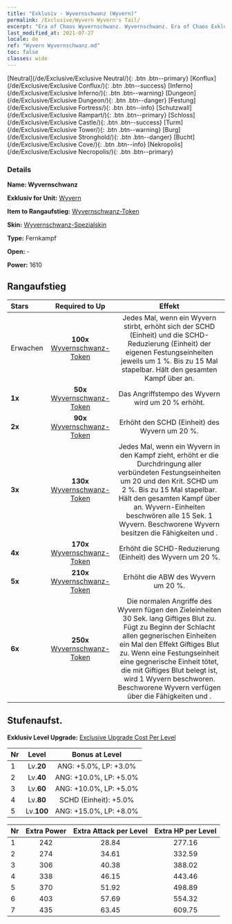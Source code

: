 ```yaml
---
title: "Exklusiv - Wyvernschwanz (Wyvern)"
permalink: /Exclusive/Wyvern Wyvern's Tail/
excerpt: "Era of Chaos Wyvernschwanz. Wyvernschwanz. Era of Chaos Exklusiv Wyvernschwanz. Wyvern Exklusiv."
last_modified_at: 2021-07-27
locale: de
ref: "Wyvern Wyvernschwanz.md"
toc: false
classes: wide
---
```

 [Neutral](/de/Exclusive/Exclusive Neutral/){: .btn .btn--primary} [Konflux](/de/Exclusive/Exclusive Conflux/){: .btn .btn--success} [Inferno](/de/Exclusive/Exclusive Inferno/){: .btn .btn--warning} [Dungeon](/de/Exclusive/Exclusive Dungeon/){: .btn .btn--danger} [Festung](/de/Exclusive/Exclusive Fortress/){: .btn .btn--info} [Schutzwall](/de/Exclusive/Exclusive Rampart/){: .btn .btn--primary} [Schloss](/de/Exclusive/Exclusive Castle/){: .btn .btn--success} [Turm](/de/Exclusive/Exclusive Tower/){: .btn .btn--warning} [Burg](/de/Exclusive/Exclusive Stronghold/){: .btn .btn--danger} [Bucht](/de/Exclusive/Exclusive Cove/){: .btn .btn--info} [Nekropolis](/de/Exclusive/Exclusive Necropolis/){: .btn .btn--primary} 

### Details
 **Name: Wyvernschwanz** 

 **Exklusiv for Unit:** [Wyvern](/de/units/Wyvern/) 

 **Item to Rangaufstieg:** [Wyvernschwanz-Token](/ItemsDE/con_996/)

 **Skin:** [Wyvernschwanz-Spezialskin](/ItemsDE/con_664/)

 **Type:** Fernkampf

 **Open:** -

 **Power:** 1610

## Rangaufstieg

  |     Stars    |  Required to Up | Effekt |
  |:-------------|:---------------:|:---------------:|
  |  Erwachen  | **100x** [Wyvernschwanz-Token](/ItemsDE/con_996/) | <Verseuchte Seele> Jedes Mal, wenn ein Wyvern stirbt, erhöht sich der SCHD (Einheit) und die SCHD-Reduzierung (Einheit) der eigenen Festungseinheiten jeweils um 1 %. Bis zu 15 Mal stapelbar. Hält den gesamten Kampf über an. |
  | **1x** <i class="fas fa-star"/> | **50x** [Wyvernschwanz-Token](/ItemsDE/con_996/) | Das Angriffstempo des Wyvern wird um 20 % erhöht. |
  | **2x** <i class="fas fa-star"/> | **90x** [Wyvernschwanz-Token](/ItemsDE/con_996/) | Erhöht den SCHD (Einheit) des Wyvern um 20 %. |
  | **3x** <i class="fas fa-star"/> | **130x** [Wyvernschwanz-Token](/ItemsDE/con_996/) | <Verseuchtes Herz> Jedes Mal, wenn ein Wyvern in den Kampf zieht, erhöht er die Durchdringung aller verbündeten Festungseinheiten um 20 und den Krit. SCHD um 2 %. Bis zu 15 Mal stapelbar. Hält den gesamten Kampf über an. Wyvern-Einheiten beschwören alle 15 Sek. 1 Wyvern. Beschworene Wyvern besitzen die Fähigkeiten <Verseuchte Seele> und <Verseuchtes Herz>. |
  | **4x** <i class="fas fa-star"/> | **170x** [Wyvernschwanz-Token](/ItemsDE/con_996/) | Erhöht die SCHD-Reduzierung (Einheit) des Wyvern um 20 %. |
  | **5x** <i class="fas fa-star"/> | **210x** [Wyvernschwanz-Token](/ItemsDE/con_996/) | Erhöht die ABW des Wyvern um 20 %. |
  | **6x** <i class="fas fa-star"/> | **250x** [Wyvernschwanz-Token](/ItemsDE/con_996/) | <Verseuchtes Blut> Die normalen Angriffe des Wyvern fügen den Zieleinheiten 30 Sek. lang Giftiges Blut zu. Fügt zu Beginn der Schlacht allen gegnerischen Einheiten ein Mal den Effekt Giftiges Blut zu. Wenn eine Festungseinheit eine gegnerische Einheit tötet, die mit Giftiges Blut belegt ist, wird 1 Wyvern beschworen. Beschworene Wyvern verfügen über die Fähigkeiten <Verseuchte Seele> und <Verseuchtes Herz>. |


## Stufenaufst.
 **Exklusiv Level Upgrade:** [Exclusive Upgrade Cost Per Level](/Exclusive/ExclusiveUpgradeCostPerLevel/)

  |  Nr  |   Level  | Bonus at Level |
  |:-----|:--------:|:--------------:|
  | 1 | Lv.**20** | ANG: +5.0%, LP: +3.0% |
  | 2 | Lv.**40** | ANG: +10.0%, LP: +5.0% |
  | 3 | Lv.**60** | ANG: +10.0%, LP: +5.0% |
  | 4 | Lv.**80** | SCHD (Einheit): +5.0% |
  | 5 | Lv.**100** | ANG: +15.0%, LP: +8.0% |


  |  Nr  |  Extra Power | Extra Attack per Level | Extra HP per Level |
  |:-----|:--------:|:--------:|:--------:|
  | 1 | 242 | 28.84 | 277.16 |
  | 2 | 274 | 34.61 | 332.59 |
  | 3 | 306 | 40.38 | 388.02 |
  | 4 | 338 | 46.15 | 443.46 |
  | 5 | 370 | 51.92 | 498.89 |
  | 6 | 403 | 57.69 | 554.32 |
  | 7 | 435 | 63.45 | 609.75 |


